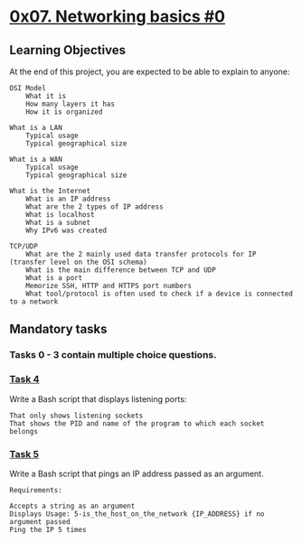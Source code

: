 # [0x07. Networking basics #0]()

## Learning Objectives

At the end of this project, you are expected to be able to explain to anyone:

	OSI Model
		What it is
		How many layers it has
		How it is organized

	What is a LAN
		Typical usage
		Typical geographical size

	What is a WAN
		Typical usage
		Typical geographical size

	What is the Internet
		What is an IP address
		What are the 2 types of IP address
		What is localhost
		What is a subnet
		Why IPv6 was created

	TCP/UDP
		What are the 2 mainly used data transfer protocols for IP (transfer level on the OSI schema)
		What is the main difference between TCP and UDP
		What is a port
		Memorize SSH, HTTP and HTTPS port numbers
		What tool/protocol is often used to check if a device is connected to a network

## Mandatory tasks

### Tasks 0 - 3 contain multiple choice questions.

### [Task 4](https://github.com/leulyk/alx-system_engineering-devops/blob/main/0x07-networking_basics/4-TCP_and_UDP_ports)

Write a Bash script that displays listening ports:

	That only shows listening sockets
	That shows the PID and name of the program to which each socket belongs

### [Task 5](https://github.com/leulyk/alx-system_engineering-devops/blob/main/0x07-networking_basics/5-is_the_host_on_the_network)

Write a Bash script that pings an IP address passed as an argument.

	Requirements:

	Accepts a string as an argument
	Displays Usage: 5-is_the_host_on_the_network {IP_ADDRESS} if no argument passed
	Ping the IP 5 times

